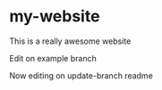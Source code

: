 # my-website

This is a really awesome website

Edit on example branch

Now editing on update-branch readme
